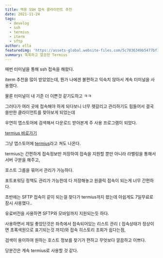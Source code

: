 ```yaml
---
title: 맥용 SSH 접속 클라이언트 추천
date: 2021-11-24
tags:
  - develog
  - ssh
  - termius
  - iterm
  - sftp
author: ella
featuredimg: 'https://assets-global.website-files.com/5c7036349b5477bf13f828cf/5ee98fcc9bc7df9d4b8f99d2_desktop_preview.png'
summary: 똑똑하고 깔끔한 Termius
---
```


매번 터미널을 통해 ssh 접속을 해왔다.

iterm 추천을 많이 받았었는데, 뭔가 나에겐 불편하고 익숙치 않아서 계속 터미널을 사용했다.

물론 터미널이 내 기준 더 이쁜것 같기도하고 ㅋㅋ

그러다가 여러 곳에 접속해야 하게 되다보니 너무 헷갈리고 관리하기도 힘들어서 결국 쓸만한 클라이언트를 찾아보게 되었는데

우연히 앱스토어에 검색해서 다운로드 받아본게 주 사용 프로그램이 되었다.

<a href='https://termius.com/'>termius 바로가기</a>

그냥 앱스토어에 <a href='https://apps.apple.com/kr/app/termius-ssh-client/id1176074088'>termius</a>라고 쳐도 나온다.


termius는 간편하게 접속정보만 저장하여 접속을 지원할 뿐만 아니라 라벨링을 통해서 서버 구분을 해주고,

호스트 그룹을 묶어서 관리가 가능하다.

포트포워딩 정책도 관리가 가능한데 다 저장해놓고 원클릭 접속이 되는게 너무 간편하다.


초반에는 SFTP 접속이 같이 되는걸 찾다가 termius까지 왔는데 아쉽게도 7일무료로 잠시 사용했다..

유료버전을 사용하면 SFTP와 모바일까지 지원되는듯 하다.

사용하면서 제일 좋았던것은 좌측에서 접속되어있는 리스트 관리 ( 접속상태가 정상이면 초록색원으로 표기되는것 까지)와 접속 히스토리 조회가 쉽다는점,

검색이 용이하여 원하는 호스트 정보를 찾기가 편하고 무엇보다 깔끔하고 이쁘다.

당분간은 계속 termius로 사용할 것 같다.